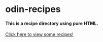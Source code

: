 # odin-recipes
#### This is a recipe directory using pure HTML.
[Click here to view some recipes!](https://gp0710.github.io/odin-recipes/index.html)
